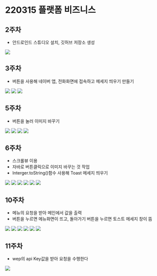 # 220315 플랫폼 비즈니스

## 2주차
- 안드로인드 스튜디오 설치, 깃허브 저장소 생성


<img width="" height="" src="./pic/220315.JPG"></img>


## 3주차
- 버튼을 사용해 네이버 앱, 전화화면에 접속하고 메세지 띄우기 만들기 



<img width="" height="" src="./pic/naver.png"></img>
<img width="" height="" src="./pic/call.png"></img>
<img width="" height="" src="./pic/message.png"></img>




## 5주차
- 버튼을 눌러 이미지 바꾸기



<img width="" height="" src="./pic/소스1.JPG"></img>
<img width="" height="" src="./pic/소스2.JPG"></img>
<img width="" height="" src="./pic/결과1.JPG"></img>
<img width="" height="" src="./pic/결과2.JPG"></img>



## 6주차
- 스크롤뷰 이용
- 자바로 버튼클릭으로 이미지 바꾸는 것 작업
- Interger.toString()함수 사용해 Toast 메세지 띄우기



<img width="" height="" src="./pic/front.png"></img>
<img width="" height="" src="./pic/java.png"></img>
<img width="" height="" src="./pic/이미지1.png"></img>
<img width="" height="" src="./pic/이미지2.png"></img>
<img width="" height="" src="./pic/넓이.png"></img>
<img width="" height="" src="./pic/높이.png"></img>






## 10주차
- 메뉴의 요청을 받아 메인에서 값을 출력
- 버튼을 누르면 메뉴화면이 뜨고, 돌아가기 버튼을 누르면 토스트 메세지 창이 뜸



<img width="" height="" src="./pic/01.png"></img>
<img width="" height="" src="./pic/02.png"></img>
<img width="" height="" src="./pic/03.png"></img>
<img width="" height="" src="./pic/04.png"></img>
<img width="" height="" src="./pic/05.png"></img>
<img width="" height="" src="./pic/06.png"></img>







## 11주차
- wep의 api Key값을 받아 요청을 수행한다



<img width="" height="" src="./pic/wep.png"></img>
